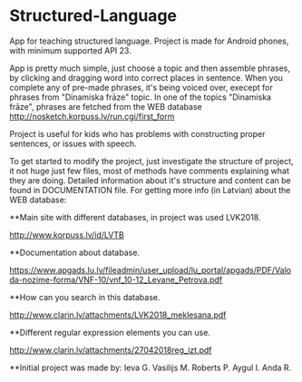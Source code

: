 # Structured-Language
App for teaching structured language.
Project is made for Android phones, with minimum supported API 23.

App is pretty much simple, just choose a topic and then assemble phrases, by clicking and dragging word into correct places in sentence. When you complete any of pre-made phrases, it's being voiced over, execept for phrases from "Dinamiska frāze" topic.
In one of the topics "Dinamiska frāze", phrases are fetched from the WEB database http://nosketch.korpuss.lv/run.cgi/first_form

Project is useful for kids who has problems with constructing proper sentences, or issues with speech.

To get started to modify the project, just investigate the structure of project, it not huge just few files, most of methods have comments explaining what they are doing.
Detailed information about it's structure and content can be found in DOCUMENTATION file.
For getting more info (in Latvian) about the WEB database:

**Main site with different databases, in project was used LVK2018.

http://www.korpuss.lv/id/LVTB

**Documentation about database.

https://www.apgads.lu.lv/fileadmin/user_upload/lu_portal/apgads/PDF/Valoda-nozime-forma/VNF-10/vnf_10-12_Levane_Petrova.pdf

**How can you search in this database.

http://www.clarin.lv/attachments/LVK2018_meklesana.pdf

**Different regular expression elements you can use.

http://www.clarin.lv/attachments/27042018reg_izt.pdf

**Initial project was made by: 
Ieva G.
Vasilijs M.
Roberts P.
Aygul I.
Anda R.
